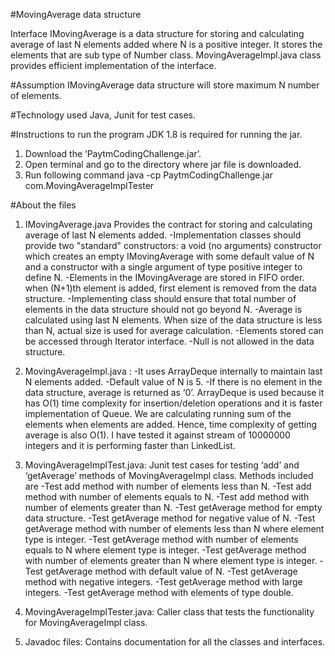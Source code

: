 #MovingAverage data structure

Interface IMovingAverage is a data structure for storing and calculating average of last N elements added where N is a positive integer. It stores the elements that are sub type of Number class.
MovingAverageImpl.java class provides efficient implementation of the interface.

#Assumption
IMovingAverage  data structure will store maximum N number of elements.

#Technology used
Java, Junit for test cases.

#Instructions to run the program
JDK 1.8 is required for running the jar.
1.	Download the ‘PaytmCodingChallenge.jar’.
2.	Open terminal and go to the directory where jar file is downloaded.
3.	Run following command
java -cp PaytmCodingChallenge.jar com.MovingAverageImplTester

#About the files
1.	IMovingAverage.java
Provides the contract for storing and calculating average of last N elements added. 
-Implementation classes should provide two "standard" constructors:  a void (no arguments) constructor which creates an empty IMovingAverage with some default value of N and a constructor with a single argument of type positive integer to define N.
-Elements in the IMovingAverage are stored in FIFO order. when (N+1)th element is added, first element is removed from the data structure.
-Implementing class should ensure that total number of elements in the data structure should not go beyond N.
-Average is calculated using last N elements. When size of the data structure is less than N, actual size is used for average calculation. 
-Elements stored can be accessed through Iterator interface.
-Null is not allowed in the data structure.

2.	MovingAverageImpl.java :
-It uses ArrayDeque internally to maintain last N elements added. 
-Default value of N is 5. 
-If there is no element in the data structure, average is returned as ‘0’.
ArrayDeque is used because it has O(1) time complexity for insertion/deletion operations and it is faster implementation of Queue. We are calculating running sum of the elements when elements are added. Hence, time complexity of getting average is also O(1).  I have tested it against stream of 10000000 integers and it is performing faster than LinkedList.
3.	MovingAverageImplTest.java: 
Junit test cases for testing ‘add’ and ‘getAverage’ methods of MovingAverageImpl class.
Methods included are
-Test add method with number of elements less than N.
-Test add method with number of elements equals to N.
-Test add method with number of elements greater than N.
-Test getAverage method for empty data structure.
-Test getAverage method for negative value of N.
-Test getAverage method with number of elements less than N where element type is integer.
-Test getAverage method with number of elements equals to N where element type is integer.
-Test getAverage method with number of elements greater than N where element type is integer.
-Test getAverage method with default value of N.
-Test getAverage method with negative integers.
-Test getAverage method with large integers.
-Test getAverage method with elements of type double.

4.	MovingAverageImplTester.java: 
Caller class that tests the functionality for MovingAverageImpl class.
5.	Javadoc files: 
Contains documentation for all the classes and interfaces.


